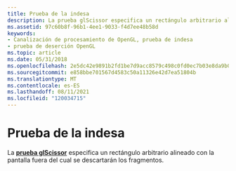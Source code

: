 ```yaml
---
title: Prueba de la indesa
description: La prueba glScissor especifica un rectángulo arbitrario alineado con la pantalla fuera del cual se descartarán los fragmentos.
ms.assetid: 97c60b8f-96b1-4ee1-9033-f4d7ee48b58d
keywords:
- Canalización de procesamiento de OpenGL, prueba de indesa
- prueba de deserción OpenGL
ms.topic: article
ms.date: 05/31/2018
ms.openlocfilehash: 2e5dc42e9891b2fd1be7d9acc8579c498c0fd0ec7b03e8da9b0bbf340bac45b5
ms.sourcegitcommit: e858bbe701567d4583c50a11326e42d7ea51804b
ms.translationtype: MT
ms.contentlocale: es-ES
ms.lasthandoff: 08/11/2021
ms.locfileid: "120034715"
---
```

# <a name="scissor-test"></a>Prueba de la indesa

La [**prueba glScissor**](glscissor.md) especifica un rectángulo arbitrario alineado con la pantalla fuera del cual se descartarán los fragmentos.

 

 




